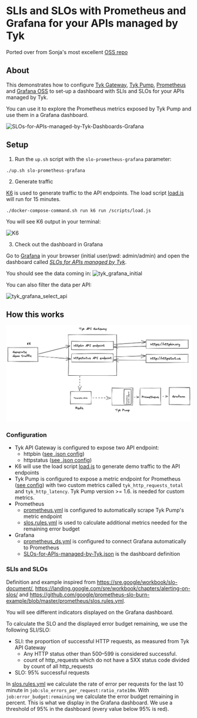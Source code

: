 # SLIs and SLOs with Prometheus and Grafana for your APIs managed by Tyk
Ported over from Sonja's most excellent [OSS repo](https://github.com/TykTechnologies/demo-slo-prometheus-grafana)

## About

This demonstrates how to configure [Tyk Gateway](https://github.com/TykTechnologies/tyk), [Tyk Pump](https://github.com/TykTechnologies/tyk-pump), [Prometheus](https://prometheus.io/) and [Grafana OSS](https://grafana.com/grafana/) to set-up a dashboard with SLIs and SLOs for your APIs managed by Tyk.

You can use it to explore the Prometheus metrics exposed by Tyk Pump and use them in a Grafana dashboard.

![SLOs-for-APIs-managed-by-Tyk-Dashboards-Grafana](https://user-images.githubusercontent.com/17831497/187458994-a8bc0eae-e9b6-4af5-9233-034dc981bae6.png)

  
## Setup

1. Run the `up.sh` script with the `slo-prometheus-grafana` parameter:

```
./up.sh slo-prometheus-grafana
```


2. Generate traffic

[K6](https://k6.io/) is used to generate traffic to the API endpoints. The load script [load.js](./volumes/k6/load.js) will run for 15 minutes.

```
./docker-compose-command.sh run k6 run /scripts/load.js
```

You will see K6 output in your terminal:

<img width="963" alt="K6" src="https://user-images.githubusercontent.com/17831497/187454878-c1182107-7de2-4cd0-b572-9bcc80dde6c3.png">


3. Check out the dashboard in Grafana

Go to [Grafana](http://localhost:3000/) in your browser (initial user/pwd: admin/admin) and open the dashboard called [*SLOs for APIs managed by Tyk*](./volumes/grafana/dashboards/SLOs-for-APIs-managed-by-Tyk.json).

You should see the data coming in:
![tyk_grafana_initial](https://user-images.githubusercontent.com/17831497/187455646-077ac8a2-8279-4c23-8ca2-d276c0b2180b.png)

You can also filter the data per API:

<img width="472" alt="tyk_grafana_select_api" src="https://user-images.githubusercontent.com/17831497/187456007-e989119e-053a-4ff7-bc3a-5afd92482d5b.png">


## How this works

![slo_grafana](https://github.com/TykTechnologies/demo-slo-prometheus-grafana/blob/main/doc/slo_grafana.png)

### Configuration

* Tyk API Gateway is configured to expose two API endpoint:
  *  httpbin ([see .json config](./data/apis/httpbin.json))
  *  httpstatus ([see .json config](./data/apis/httpstatus.json))
* K6 will use the load script [load.js](./volumes/k6/load.js) to generate demo traffic to the API endpoints
* Tyk Pump is configured to expose a metric endpoint for Prometheus ([see config](./volumes/tyk-pump/pump.conf)) with two custom metrics called `tyk_http_requests_total` and `tyk_http_latency`. Tyk Pump version >= 1.6. is needed for custom metrics.
* Prometheus
  * [prometheus.yml](./volumes/prometheus/prometheus.yml) is configured to automatically scrape Tyk Pump's metric endpoint
  * [slos.rules.yml](./volumes/prometheus/slos.rules.yml) is used to calculate additional metrics needed for the remaining error budget
* Grafana
  * [prometheus_ds.yml](./volumes/grafana/datasources/prometheus_ds.yml) is configured to connect Grafana automatically to Prometheus
  * [SLOs-for-APIs-managed-by-Tyk.json](./volumes/grafana/dashboards/SLOs-for-APIs-managed-by-Tyk.json) is the dashboard definition


### SLIs and SLOs

Definition and example inspired from https://sre.google/workbook/slo-document/, https://landing.google.com/sre/workbook/chapters/alerting-on-slos/ and https://github.com/google/prometheus-slo-burn-example/blob/master/prometheus/slos.rules.yml.

You will see different indicators displayed on the Grafana dashboard. 

To calculate the SLO and the displayed error budget remaining, we use the following SLI/SLO:
* SLI: the proportion of successful HTTP requests, as measured from Tyk API Gateway
  *  Any HTTP status other than 500–599 is considered successful.
  *  count of http_requests which do not have a 5XX status code divided by count of all http_requests
*  SLO: 95% successful requests

In [slos.rules.yml](./volumes/prometheus/slos.rules.yml) we calculate the rate of error per requests for the last 10 minute in `job:slo_errors_per_request:ratio_rate10m`. With `job:error_budget:remaining` we calculate the error budget remaining in percent. This is what we display in the Grafana dashboard. We use a threshold of 95% in the dashboard (every value below 95% is red).